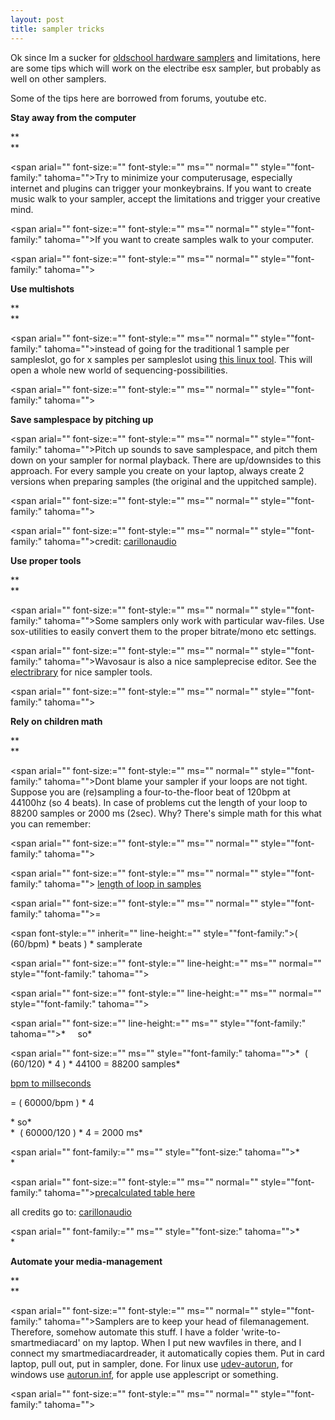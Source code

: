 ```yaml
---
layout: post
title: sampler tricks
---
```

Ok since Im a sucker for [oldschool hardware samplers](/blog/archive/limitations-ftw\" "\"\"") and limitations, here are some tips which will work on the electribe esx sampler, but probably as well on other samplers.


Some of the tips here are borrowed from forums, youtube etc.  

  


**Stay away from the computer**

**  
**


<span arial="" font-size:="" font-style:="" ms="" normal="" style="\"font-family:" tahoma="">Try to minimize your computerusage, especially internet and plugins can trigger your monkeybrains. If you want to create music walk to your sampler, accept the limitations and trigger your creative mind.



<span arial="" font-size:="" font-style:="" ms="" normal="" style="\"font-family:" tahoma="">If you want to create samples walk to your computer.



<span arial="" font-size:="" font-style:="" ms="" normal="" style="\"font-family:" tahoma="">  



**Use multishots**

**  
**


<span arial="" font-size:="" font-style:="" ms="" normal="" style="\"font-family:" tahoma="">instead of going for the traditional 1 sample per sampleslot, go for x samples per sampleslot using [this linux tool](https://github.com/coderofsalvation/sample-multi-shotifier\" "\"\""). This will open a whole new world of sequencing-possibilities.



<span arial="" font-size:="" font-style:="" ms="" normal="" style="\"font-family:" tahoma="">  



**Save samplespace by pitching up**

  



<span arial="" font-size:="" font-style:="" ms="" normal="" style="\"font-family:" tahoma="">Pitch up sounds to save samplespace, and pitch them down on your sampler for normal playback. There are up/downsides to this approach. For every sample you create on your laptop, always create 2 versions when preparing samples (the original and the uppitched sample). 



<span arial="" font-size:="" font-style:="" ms="" normal="" style="\"font-family:" tahoma="">  




<span arial="" font-size:="" font-style:="" ms="" normal="" style="\"font-family:" tahoma="">credit: [carillonaudio](http://carillonaudio.wordpress.com/2012/04/16/korg-esx-electribe-sampler-tips/\" "\"\"")


  


**Use proper tools**

**  
**


<span arial="" font-size:="" font-style:="" ms="" normal="" style="\"font-family:" tahoma="">Some samplers only work with particular wav-files. Use sox-utilities to easily convert them to the proper bitrate/mono etc settings.



<span arial="" font-size:="" font-style:="" ms="" normal="" style="\"font-family:" tahoma="">Wavosaur is also a nice sampleprecise editor. See the [electribrary](http://electribrary.2webapp.com/search?tags=tool\" "\"\"") for nice sampler tools.



<span arial="" font-size:="" font-style:="" ms="" normal="" style="\"font-family:" tahoma="">  



**Rely on children math**

**  
**


<span arial="" font-size:="" font-style:="" ms="" normal="" style="\"font-family:" tahoma="">Dont blame your sampler if your loops are not tight. Suppose you are (re)sampling a four-to-the-floor beat of 120bpm at 44100hz (so 4 beats). In case of problems cut the length of your loop to 88200 samples or 2000 ms (2sec). Why? There's simple math for this what you can remember:



<span arial="" font-size:="" font-style:="" ms="" normal="" style="\"font-family:" tahoma="">  




<span arial="" font-size:="" font-style:="" ms="" normal="" style="\"font-family:" tahoma="">
<u>length of loop in samples
</u>



<span arial="" font-size:="" font-style:="" ms="" normal="" style="\"font-family:" tahoma="">=  

<span font-style:="" inherit="" line-height:="" style="\"font-family:">( (60/bpm) * beats ) * samplerate



<span arial="" font-size:="" font-style:="" line-height:="" ms="" normal="" style="\"font-family:" tahoma="">  




<span arial="" font-size:="" font-style:="" line-height:="" ms="" normal="" style="\"font-family:" tahoma=""> 

<span arial="" font-size:="" line-height:="" ms="" style="\"font-family:" tahoma="">*     so*



<span arial="" font-size:="" ms="" style="\"font-family:" tahoma="">*  ( (60/120) * 4 ) * 44100 = 88200 samples*


  



<u>bpm to millseconds
</u>

= ( 60000/bpm ) * 4

  



<div arial="" font-family:="" font-size:="" ms="" normal="" style="\"font-style:" tahoma="">
<span arial="" font-family:="" line-height:="" ms="" style="\"font-size:" tahoma="">* so*


<div arial="" font-family:="" font-size:="" ms="" normal="" style="\"font-style:" tahoma="">
<span arial="" font-family:="" ms="" style="\"font-size:" tahoma="">*  ( 60000/120 ) * 4 = 2000 ms*




<span arial="" font-family:="" ms="" style="\"font-size:" tahoma="">*  
*



<span arial="" font-size:="" font-style:="" ms="" normal="" style="\"font-family:" tahoma="">[precalculated table here](/img//Downloads/bpm.txt\" "\"\"")


  


all credits go to: [carillonaudio](http://carillonaudio.wordpress.com/2013/01/24/sampler-cheat-sheet/\" "\"\"")


<span arial="" font-family:="" ms="" style="\"font-size:" tahoma="">*  
*


**Automate your media-management**

**  
**


<span arial="" font-size:="" font-style:="" ms="" normal="" style="\"font-family:" tahoma="">Samplers are to keep your head of filemanagement. Therefore, somehow automate this stuff. I have a folder 'write-to-smartmediacard' on my laptop. When I put new wavfiles in there, and I connect my smartmediacardreader, it automatically copies them. Put in card laptop, pull out, put in sampler, done. For linux use [udev-autorun](https://github.com/coderofsalvation/udev-autorun\" "\"\""), for windows use [autorun.inf](http://en.wikipedia.org/wiki/Autorun.inf\" "\"\""), for apple use applescript or something.



<span arial="" font-size:="" font-style:="" ms="" normal="" style="\"font-family:" tahoma="">  



